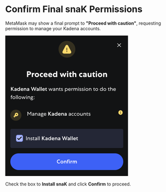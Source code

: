 # Confirm Final snaK Permissions

MetaMask may show a final prompt to **"Proceed with caution"**, requesting permission to manage your Kadena accounts.

![Proceed with Caution](../images/proceed-with-caution.png)

Check the box to **Install snaK** and click **Confirm** to proceed.
